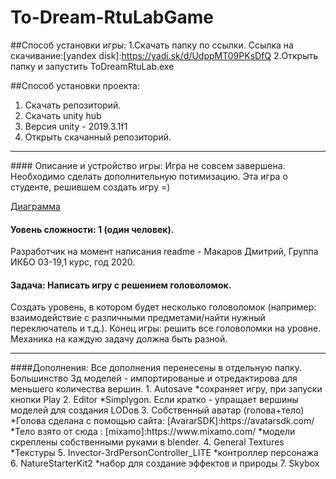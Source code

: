 # To-Dream-RtuLabGame
##Способ установки игры:
1.Скачать папку по ссылки.
Ссылка на скачивание:[yandex disk]:https://yadi.sk/d/UdppMT09PKsDfQ
2.Открыть папку и запустить ToDreamRtuLab.exe

##Способ установки проекта:
1. Скачать репозиторий.
2. Скачать unity hub
3. Версия unity - 2019.3.1f1
4. Открыть скачанный репозиторий.
<hr>
####  Описание и устройство игры:
Игра не совсем завершена. Необходимо сделать дополнительную потимизацию.
Эта игра о студенте, решившем создать игру =) 

[Диаграмма](https://yadi.sk/i/AejhEqcRiZBPDQ)
#### Уовень сложности: 1 (один человек).
Разработчик на момент написания readme - Макаров Дмитрий, Группа ИКБО 03-19,1 курс, год 2020.
####  Задача: Написать игру с решением головоломок.
Создать уровень, в котором будет несколько головоломок (например: взаимодействие с различными предметами/найти нужный переключатель и т.д.). Конец игры: решить все головоломки на уровне. Механика на каждую задачу должна быть разной.
<hr>
####Дополнения:
Все дополнения перенесены в отдельную папку.
Большинство 3д моделей - импортированые и отредактирова для меньшего количества вершин.
1. Autosave 
  *сохраняет игру, при запуски кнопки Play
2. Editor
  *Simplygon. Если кратко - упращает вершины моделей для создания LODов 
3. Собственный аватар (голова+тело)
  *Голова сделана с помощью сайта:  [AvararSDK]:https://avatarsdk.com/
  *Тело взято от сюда : [mixamo]:https://www.mixamo.com/
  *модели скреплены собственными руками в blender.
4. General Textures
 *Текстуры
5. Invector-3rdPersonController_LITE
 *контроллер персонажа
6. NatureStarterKit2
*набор для создание эффектов и природы
7. Skybox
